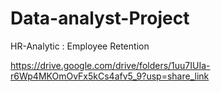 # Data-analyst-Project

HR-Analytic : Employee Retention

https://drive.google.com/drive/folders/1uu7IUIa-r6Wp4MKOmOvFx5kCs4afv5_9?usp=share_link
